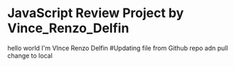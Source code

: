 # JavaScript Review Project by Vince_Renzo_Delfin
hello world I'm VInce Renzo Delfin
#Updating file from Github repo adn pull change to local
